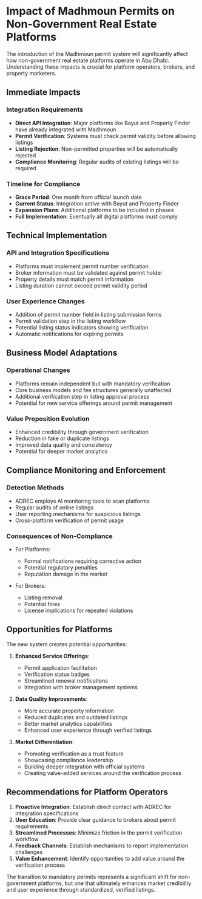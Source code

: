 # Impact of Madhmoun Permits on Non-Government Real Estate Platforms

The introduction of the Madhmoun permit system will significantly affect how non-government real estate platforms operate in Abu Dhabi. Understanding these impacts is crucial for platform operators, brokers, and property marketers.

## Immediate Impacts

### Integration Requirements
* **Direct API Integration**: Major platforms like Bayut and Property Finder have already integrated with Madhmoun
* **Permit Verification**: Systems must check permit validity before allowing listings
* **Listing Rejection**: Non-permitted properties will be automatically rejected
* **Compliance Monitoring**: Regular audits of existing listings will be required

### Timeline for Compliance
* **Grace Period**: One month from official launch date
* **Current Status**: Integration active with Bayut and Property Finder
* **Expansion Plans**: Additional platforms to be included in phases
* **Full Implementation**: Eventually all digital platforms must comply

## Technical Implementation

### API and Integration Specifications
* Platforms must implement permit number verification
* Broker information must be validated against permit holder
* Property details must match permit information
* Listing duration cannot exceed permit validity period

### User Experience Changes
* Addition of permit number field in listing submission forms
* Permit validation step in the listing workflow
* Potential listing status indicators showing verification
* Automatic notifications for expiring permits

## Business Model Adaptations

### Operational Changes
* Platforms remain independent but with mandatory verification
* Core business models and fee structures generally unaffected
* Additional verification step in listing approval process
* Potential for new service offerings around permit management

### Value Proposition Evolution
* Enhanced credibility through government verification
* Reduction in fake or duplicate listings
* Improved data quality and consistency
* Potential for deeper market analytics

## Compliance Monitoring and Enforcement

### Detection Methods
* ADREC employs AI monitoring tools to scan platforms
* Regular audits of online listings
* User reporting mechanisms for suspicious listings
* Cross-platform verification of permit usage

### Consequences of Non-Compliance
* For Platforms:
  - Formal notifications requiring corrective action
  - Potential regulatory penalties
  - Reputation damage in the market
  
* For Brokers:
  - Listing removal
  - Potential fines
  - License implications for repeated violations

## Opportunities for Platforms

The new system creates potential opportunities:

1. **Enhanced Service Offerings**:
   * Permit application facilitation
   * Verification status badges
   * Streamlined renewal notifications
   * Integration with broker management systems

2. **Data Quality Improvements**:
   * More accurate property information
   * Reduced duplicates and outdated listings
   * Better market analytics capabilities
   * Enhanced user experience through verified listings

3. **Market Differentiation**:
   * Promoting verification as a trust feature
   * Showcasing compliance leadership
   * Building deeper integration with official systems
   * Creating value-added services around the verification process

## Recommendations for Platform Operators

1. **Proactive Integration**: Establish direct contact with ADREC for integration specifications
2. **User Education**: Provide clear guidance to brokers about permit requirements
3. **Streamlined Processes**: Minimize friction in the permit verification workflow
4. **Feedback Channels**: Establish mechanisms to report implementation challenges
5. **Value Enhancement**: Identify opportunities to add value around the verification process

The transition to mandatory permits represents a significant shift for non-government platforms, but one that ultimately enhances market credibility and user experience through standardized, verified listings.
